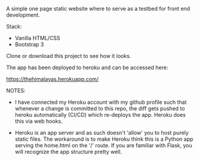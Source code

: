 A simple one page static website where to serve as a testbed for front end development.

Stack:
- Vanilla HTML/CSS
- Bootstrap 3

Clone or download this project to see how it looks.

The app has been deployed to heroku and can be accessed here:

https://thehimalayas.herokuapp.com/

NOTES:

- I have connected my Heroku account with my github profile such that whenever a change is committed to this repo, the diff gets pushed to heroku automatically (CI/CD) which re-deploys the app. Heroku does this via web hooks.

- Heroku is an app server and as such doesn't 'allow' you to host purely static files. The workaround
is to make Heroku think this is a Python app serving the home.html on the '/' route. If you are familiar
with Flask, you will recognize the app structure pretty well.